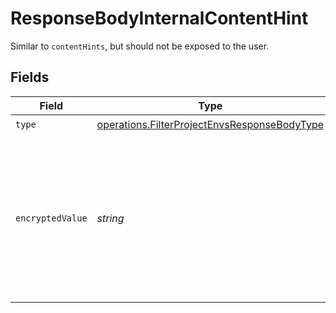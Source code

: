 # ResponseBodyInternalContentHint

Similar to `contentHints`, but should not be exposed to the user.


## Fields

| Field                                                                                                                        | Type                                                                                                                         | Required                                                                                                                     | Description                                                                                                                  |
| ---------------------------------------------------------------------------------------------------------------------------- | ---------------------------------------------------------------------------------------------------------------------------- | ---------------------------------------------------------------------------------------------------------------------------- | ---------------------------------------------------------------------------------------------------------------------------- |
| `type`                                                                                                                       | [operations.FilterProjectEnvsResponseBodyType](../../models/operations/filterprojectenvsresponsebodytype.md)                 | :heavy_check_mark:                                                                                                           | N/A                                                                                                                          |
| `encryptedValue`                                                                                                             | *string*                                                                                                                     | :heavy_check_mark:                                                                                                           | Contains the `value` of the env variable, encrypted with a special key to make decryption possible in the subscriber Lambda. |